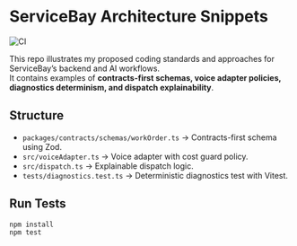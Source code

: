 # ServiceBay Architecture Snippets

![CI](https://github.com/Endercraft2017/servicebay-architecture-snippets/actions/workflows/ci.yml/badge.svg)

This repo illustrates my proposed coding standards and approaches for ServiceBay’s backend and AI workflows.  
It contains examples of **contracts-first schemas, voice adapter policies, diagnostics determinism, and dispatch explainability**.

## Structure

- `packages/contracts/schemas/workOrder.ts` → Contracts-first schema using Zod.
- `src/voiceAdapter.ts` → Voice adapter with cost guard policy.
- `src/dispatch.ts` → Explainable dispatch logic.
- `tests/diagnostics.test.ts` → Deterministic diagnostics test with Vitest.

## Run Tests

```bash
npm install
npm test
```
